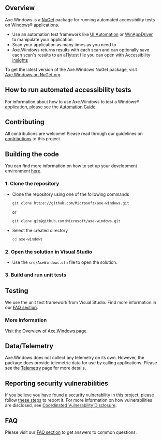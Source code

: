 <!-- Copyright (c) Microsoft Corporation. All rights reserved.
     Licensed under the MIT License. -->

## Overview

Axe.Windows is a [NuGet](https://www.nuget.org/) package for running automated accessibility tests on Windows® applications.

- Use an automation test framework like [UI Automation](https://docs.microsoft.com/en-us/dotnet/framework/ui-automation/ui-automation-overview) or [WinAppDriver](https://github.com/microsoft/WinAppDriver) to manipulate your application
- Scan your application as many times as you need to
- Axe.Windows returns results with each scan and can optionally save each scan's results to an a11ytest file you can open with [Accessibility Insights](https://accessibilityinsights.io/docs/en/windows/overview)

To get the latest version of the Axe.Windows NuGet package, visit
[Axe.Windows on NuGet.org](https://www.nuget.org/packages/Axe.Windows/).

## How to run automated accessibility tests
     
For information about how to use Axe.Windows to test a Windows® application, please see the [Automation Guide](./docs/Automation.md).
     
## Contributing
All contributions are welcome! Please read through our guidelines on [contributions](./Contributing.md) to this project.

## Building the code
You can find more information on how to set up your development environment [here](./docs/SetUpDevEnv.md).

### 1. Clone the repository
- Clone the repository using one of the following commands
  ``` bash
  git clone https://github.com/Microsoft/axe-windows.git
  ```
  or
  ``` bash
  git clone git@github.com:Microsoft/axe-windows.git
  ```
- Select the created directory
  ``` bash
  cd axe-windows
  ```

### 2. Open the solution in Visual Studio
- Use the `src/AxeWindows.sln` file to open the solution.

### 3. Build and run unit tests

## Testing
We use the unit test framework from Visual Studio. Find more information in our [FAQ section](./docs/FAQ.md).

### More information
Visit the [Overview of Axe.Windows](./docs/Overview.md) page.

## Data/Telemetry

Axe.Windows does not collect any telemetry on its own. However, the package does provide telemetric data for use by calling applications. 
Please see the [Telemetry](./docs/Telemetry.md) page for more details.

## Reporting security vulnerabilities
If you believe you have found a security vulnerability in this project, please follow [these steps](https://technet.microsoft.com/en-us/security/ff852094.aspx) to report it. For more information on how vulnerabilities are disclosed, see [Coordinated Vulnerability Disclosure](https://technet.microsoft.com/en-us/security/dn467923).

## FAQ
Please visit our [FAQ section](./docs/FAQ.md) to get answers to common questions.
